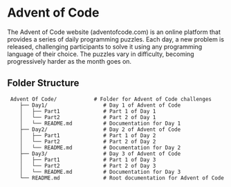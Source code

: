 # Advent of Code

The Advent of Code website (adventofcode.com) is an online platform that provides a series of daily programming puzzles. Each day, a new problem is released, challenging participants to solve it using any programming language of their choice. The puzzles vary in difficulty, becoming progressively harder as the month goes on.

## Folder Structure

```
 Advent Of Code/            # Folder for Advent of Code challenges
    ├── Day1/                  # Day 1 of Advent of Code
    │   ├── Part1              # Part 1 of Day 1
    │   └── Part2              # Part 2 of Day 1
    │   └── README.md          # Documentation for Day 1
    ├── Day2/                  # Day 2 of Advent of Code
    │   ├── Part1              # Part 1 of Day 2
    │   └── Part2              # Part 2 of Day 2
    │   └── README.md          # Documentation for Day 2
    ├── Day3/                  # Day 3 of Advent of Code
    │   ├── Part1              # Part 1 of Day 3
    │   └── Part2              # Part 2 of Day 3
    │   └── README.md          # Documentation for Day 3
    └── README.md              # Root documentation for Advent of Code
```